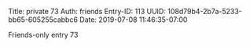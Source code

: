 Title: private 73
Auth: friends
Entry-ID: 113
UUID: 108d79b4-2b7a-5233-bb65-605255cabbc6
Date: 2019-07-08 11:46:35-07:00

Friends-only entry 73
